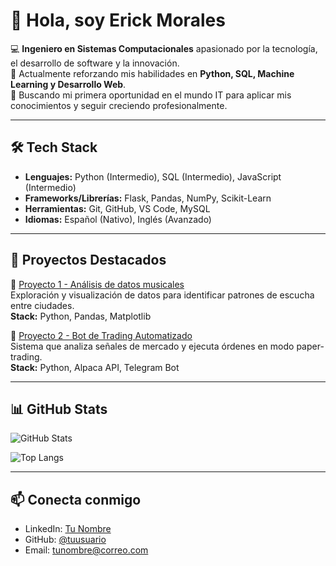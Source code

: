 # 👋 Hola, soy Erick Morales

💻 **Ingeniero en Sistemas Computacionales** apasionado por la tecnología, el desarrollo de software y la innovación.  
🌱 Actualmente reforzando mis habilidades en **Python, SQL, Machine Learning y Desarrollo Web**.  
🚀 Buscando mi primera oportunidad en el mundo IT para aplicar mis conocimientos y seguir creciendo profesionalmente.  

---

## 🛠️ Tech Stack
- **Lenguajes:** Python (Intermedio), SQL (Intermedio), JavaScript (Intermedio)  
- **Frameworks/Librerías:** Flask, Pandas, NumPy, Scikit-Learn  
- **Herramientas:** Git, GitHub, VS Code, MySQL  
- **Idiomas:** Español (Nativo), Inglés (Avanzado)  

---

## 📂 Proyectos Destacados
🔹 [Proyecto 1 - Análisis de datos musicales](https://github.com/tuusuario/proyecto1)  
Exploración y visualización de datos para identificar patrones de escucha entre ciudades.  
**Stack:** Python, Pandas, Matplotlib  

🔹 [Proyecto 2 - Bot de Trading Automatizado](https://github.com/tuusuario/proyecto2)  
Sistema que analiza señales de mercado y ejecuta órdenes en modo paper-trading.  
**Stack:** Python, Alpaca API, Telegram Bot  

---

## 📊 GitHub Stats
![GitHub Stats](https://github-readme-stats.vercel.app/api?username=inge-erick&show_icons=true&theme=tokyonight)

![Top Langs](https://github-readme-stats.vercel.app/api/top-langs/?username=inge-erick&layout=compact&theme=tokyonight)



---

## 📫 Conecta conmigo
- LinkedIn: [Tu Nombre](https://linkedin.com/in/tuperfil)  
- GitHub: [@tuusuario](https://github.com/tuusuario)  
- Email: tunombre@correo.com  
